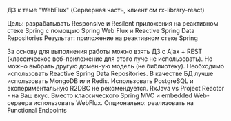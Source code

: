 ДЗ к теме "WebFlux"
(Серверная часть, клиент см rx-library-react)

Цель: разрабатывать Responsive и Resilent приложения на реактивном стеке Spring c помощью Spring Web Flux и Reactive
Spring Data Repositories Результат: приложение на реактивном стеке Spring

За основу для выполнения работы можно взять ДЗ с Ajax + REST (классическое веб-приложение для этого луче не
использовать). Но можно выбрать другую доменную модель (не библиотеку). Необходимо использовать Reactive Spring Data
Repositories. В качестве БД лучше использовать MongoDB или Redis. Использовать PostgreSQL и экспериментальную R2DBC не
рекомендуется. RxJava vs Project Reactor - на Ваш вкус. Вместо классического Spring MVC и embedded Web-сервера
использовать WebFlux. Опционально: реализовать на Functional Endpoints